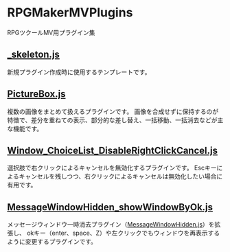 # RPGMakerMVPlugins

RPGツクールMV用プラグイン集

## [_skeleton.js](https://github.com/myokoym/RPGMakerMVPlugins/blob/main/_skeleton.js)

新規プラグイン作成時に使用するテンプレートです。

## [PictureBox.js](https://github.com/myokoym/RPGMakerMVPlugins/blob/main/PictureBox.js)

複数の画像をまとめて扱えるプラグインです。
画像を合成せずに保持するのが特徴で、差分を重ねての表示、部分的な差し替え、一括移動、一括消去などが主な機能です。

## [Window_ChoiceList_DisableRightClickCancel.js](https://github.com/myokoym/RPGMakerMVPlugins/blob/main/Window_ChoiceList_DisableRightClickCancel.js)

選択肢で右クリックによるキャンセルを無効化するプラグインです。
Escキーによるキャンセルを残しつつ、右クリックによるキャンセルは無効化したい場合に有用です。

## [MessageWindowHidden_showWindowByOk.js](https://github.com/myokoym/RPGMakerMVPlugins/blob/main/MessageWindowHidden_showWindowByOk.js)

メッセージウィンドウ一時消去プラグイン（[MessageWindowHidden.js](https://github.com/triacontane/RPGMakerMV/blob/master/MessageWindowHidden.js)）を拡張し、
okキー（enter、space、Z）や左クリックでもウィンドウを再表示するように変更するプラグインです。
